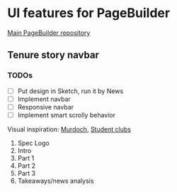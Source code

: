 # UI features for PageBuilder

[Main PageBuilder repository](https://github.com/kevinl94303/Spectator-PageBuilder-Features)

## Tenure story navbar

### TODOs

- [ ] Put design in Sketch, run it by News
- [ ] Implement navbar
- [ ] Responsive navbar
- [ ] Implement smart scrolly behavior

Visual inspiration: [Murdoch](https://www.nytimes.com/interactive/2019/04/03/magazine/rupert-murdoch-fox-news-trump.html), [Student clubs](https://www.columbiaspectator.com/eye-lead/2019/02/24/the-constitution-of-a-community-why-student-clubs-are-starting-to-take-sexual-violence-response-into-their-own-hands/)

1. Spec Logo
2. Intro
3. Part 1
4. Part 2
5. Part 3
6. Takeaways/news analysis
